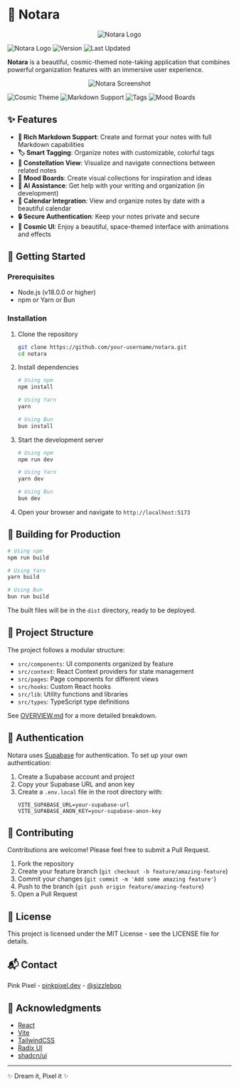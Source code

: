 # 🌌 Notara

<div align="center">
  <img src="https://res.cloudinary.com/di7ctlowx/image/upload/v1746328813/logo_ozzqvo.png" alt="Notara Logo">
</div>

![Notara Logo](https://img.shields.io/badge/✨-Notara-blueviolet?style=for-the-badge)
![Version](https://img.shields.io/badge/version-1.2.0-blue?style=for-the-badge)
![Last Updated](https://img.shields.io/badge/Last%20Updated-May%209%2C%202025-purple?style=for-the-badge)

**Notara** is a beautiful, cosmic-themed note-taking application that combines powerful organization features with an immersive user experience.

<div align="center">
  <img src="https://res.cloudinary.com/di7ctlowx/image/upload/v1746328840/1746318170739_oxri3a.png" alt="Notara Screenshot">
</div>

![Cosmic Theme](https://img.shields.io/badge/🌠-Cosmic%20Theme-9b87f5?style=flat-square)
![Markdown Support](https://img.shields.io/badge/📝-Markdown-0EA5E9?style=flat-square)
![Tags](https://img.shields.io/badge/🏷️-Tags-10B981?style=flat-square)
![Mood Boards](https://img.shields.io/badge/🎨-Mood%20Boards-F97316?style=flat-square)

## ✨ Features

- **📝 Rich Markdown Support**: Create and format your notes with full Markdown capabilities
- **🏷️ Smart Tagging**: Organize notes with customizable, colorful tags
- **🌠 Constellation View**: Visualize and navigate connections between related notes
- **🎨 Mood Boards**: Create visual collections for inspiration and ideas
- **🤖 AI Assistance**: Get help with your writing and organization (in development)
- **📅 Calendar Integration**: View and organize notes by date with a beautiful calendar
- **🔒 Secure Authentication**: Keep your notes private and secure
- **🌃 Cosmic UI**: Enjoy a beautiful, space-themed interface with animations and effects

## 🚀 Getting Started

### Prerequisites

- Node.js (v18.0.0 or higher)
- npm or Yarn or Bun

### Installation

1. Clone the repository

   ```bash
   git clone https://github.com/your-username/notara.git
   cd notara
   ```
2. Install dependencies

   ```bash
   # Using npm
   npm install

   # Using Yarn
   yarn

   # Using Bun
   bun install
   ```
3. Start the development server

   ```bash
   # Using npm
   npm run dev

   # Using Yarn
   yarn dev

   # Using Bun
   bun dev
   ```
4. Open your browser and navigate to `http://localhost:5173`

## 🔧 Building for Production

```bash
# Using npm
npm run build

# Using Yarn
yarn build

# Using Bun
bun run build
```

The built files will be in the `dist` directory, ready to be deployed.

## 🧩 Project Structure

The project follows a modular structure:

- `src/components`: UI components organized by feature
- `src/context`: React Context providers for state management
- `src/pages`: Page components for different views
- `src/hooks`: Custom React hooks
- `src/lib`: Utility functions and libraries
- `src/types`: TypeScript type definitions

See [OVERVIEW.md](./OVERVIEW.md) for a more detailed breakdown.

## 🔌 Authentication

Notara uses [Supabase](https://supabase.io/) for authentication. To set up your own authentication:

1. Create a Supabase account and project
2. Copy your Supabase URL and anon key
3. Create a `.env.local` file in the root directory with:
   ```
   VITE_SUPABASE_URL=your-supabase-url
   VITE_SUPABASE_ANON_KEY=your-supabase-anon-key
   ```

## 🤝 Contributing

Contributions are welcome! Please feel free to submit a Pull Request.

1. Fork the repository
2. Create your feature branch (`git checkout -b feature/amazing-feature`)
3. Commit your changes (`git commit -m 'Add some amazing feature'`)
4. Push to the branch (`git push origin feature/amazing-feature`)
5. Open a Pull Request

## 📜 License

This project is licensed under the MIT License - see the LICENSE file for details.

## 📬 Contact

Pink Pixel - [pinkpixel.dev](https://pinkpixel.dev) - [@sizzlebop](https://discord.com/users/sizzlebop)

## 🙏 Acknowledgments

- [React](https://reactjs.org/)
- [Vite](https://vitejs.dev/)
- [TailwindCSS](https://tailwindcss.com/)
- [Radix UI](https://www.radix-ui.com/)
- [shadcn/ui](https://ui.shadcn.com/)

---

✨ Dream it, Pixel it ✨
